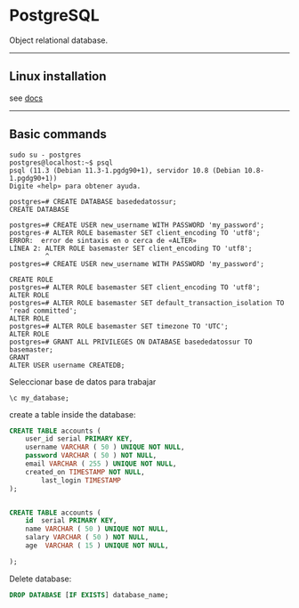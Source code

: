 # PostgreSQL
Object relational database.


***
## Linux installation
see [docs](https://wiki.postgresql.org/wiki/Apt#Documentation)

***
## Basic commands

    sudo su - postgres
    postgres@localhost:~$ psql
    psql (11.3 (Debian 11.3-1.pgdg90+1), servidor 10.8 (Debian 10.8-1.pgdg90+1))
    Digite «help» para obtener ayuda.

    postgres=# CREATE DATABASE basededatossur;
    CREATE DATABASE

    postgres=# CREATE USER new_username WITH PASSWORD 'my_password';
    postgres-# ALTER ROLE basemaster SET client_encoding TO 'utf8';
    ERROR:  error de sintaxis en o cerca de «ALTER»
    LÍNEA 2: ALTER ROLE basemaster SET client_encoding TO 'utf8';
             ^
    postgres=# CREATE USER new_username WITH PASSWORD 'my_password';

    CREATE ROLE
    postgres=# ALTER ROLE basemaster SET client_encoding TO 'utf8';
    ALTER ROLE
    postgres=# ALTER ROLE basemaster SET default_transaction_isolation TO 'read committed';
    ALTER ROLE
    postgres=# ALTER ROLE basemaster SET timezone TO 'UTC';
    ALTER ROLE
    postgres=# GRANT ALL PRIVILEGES ON DATABASE basededatossur TO basemaster;
    GRANT
    ALTER USER username CREATEDB;

Seleccionar base de datos para trabajar

```
\c my_database;
```

create a table inside the database:

```sql
CREATE TABLE accounts (
	user_id serial PRIMARY KEY,
	username VARCHAR ( 50 ) UNIQUE NOT NULL,
	password VARCHAR ( 50 ) NOT NULL,
	email VARCHAR ( 255 ) UNIQUE NOT NULL,
	created_on TIMESTAMP NOT NULL,
        last_login TIMESTAMP
);


CREATE TABLE accounts (
	id  serial PRIMARY KEY,
	name VARCHAR ( 50 ) UNIQUE NOT NULL,
	salary VARCHAR ( 50 ) NOT NULL,
	age  VARCHAR ( 15 ) UNIQUE NOT NULL,

);
```


Delete database:
```sql
DROP DATABASE [IF EXISTS] database_name;
```
